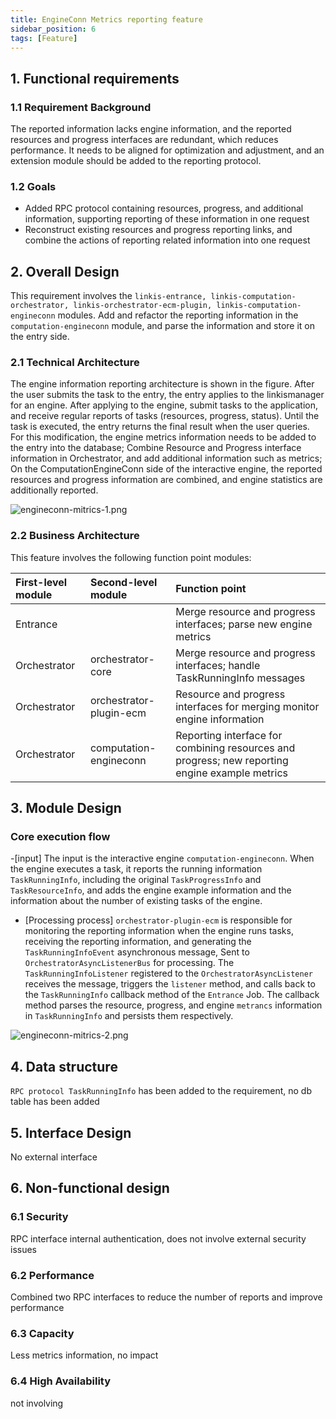 ```yaml
---
title: EngineConn Metrics reporting feature
sidebar_position: 6
tags: [Feature]
---
```



## 1. Functional requirements

### 1.1 Requirement Background

The reported information lacks engine information, and the reported resources and progress interfaces are redundant, which reduces performance. It needs to be aligned for optimization and adjustment, and an extension module should be added to the reporting protocol.

### 1.2 Goals

- Added RPC protocol containing resources, progress, and additional information, supporting reporting of these information in one request
- Reconstruct existing resources and progress reporting links, and combine the actions of reporting related information into one request

## 2. Overall Design

This requirement involves the `linkis-entrance, linkis-computation-orchestrator, linkis-orchestrator-ecm-plugin, linkis-computation-engineconn` modules. Add and refactor the reporting information in the `computation-engineconn` module, and parse the information and store it on the entry side.

### 2.1 Technical Architecture

The engine information reporting architecture is shown in the figure. After the user submits the task to the entry, the entry applies to the linkismanager for an engine.
After applying to the engine, submit tasks to the application, and receive regular reports of tasks (resources, progress, status). Until the task is executed, the entry returns the final result when the user queries.
For this modification, the engine metrics information needs to be added to the entry into the database;
Combine Resource and Progress interface information in Orchestrator, and add additional information such as metrics;
On the ComputationEngineConn side of the interactive engine, the reported resources and progress information are combined, and engine statistics are additionally reported.

![engineconn-mitrics-1.png](/Images-zh/Architecture/EngineConn/engineconn-mitrics-1.png)

### 2.2 Business Architecture

This feature involves the following function point modules:

| First-level module | Second-level module | Function point |
| :------------ | :------------ | :------------ |
| Entrance | | Merge resource and progress interfaces; parse new engine metrics |
| Orchestrator | orchestrator-core | Merge resource and progress interfaces; handle TaskRunningInfo messages |
| Orchestrator | orchestrator-plugin-ecm | Resource and progress interfaces for merging monitor engine information |
| Orchestrator | computation-engineconn | Reporting interface for combining resources and progress; new reporting engine example metrics |

## 3. Module Design

### Core execution flow

-\[input] The input is the interactive engine `computation-engineconn`. When the engine executes a task, it reports the running information `TaskRunningInfo`, including the original `TaskProgressInfo` and `TaskResourceInfo`, and adds the engine example information and the information about the number of existing tasks of the engine.

- \[Processing process] `orchestrator-plugin-ecm` is responsible for monitoring the reporting information when the engine runs tasks, receiving the reporting information, and generating the `TaskRunningInfoEvent` asynchronous message,
  Sent to `OrchestratorAsyncListenerBus` for processing. The `TaskRunningInfoListener` registered to the `OrchestratorAsyncListener` receives the message, triggers the `listener` method, and calls back to the `TaskRunningInfo` callback method of the `Entrance` Job.
  The callback method parses the resource, progress, and engine `metrancs` information in `TaskRunningInfo` and persists them respectively.

![engineconn-mitrics-2.png](/Images-zh/Architecture/EngineConn/engineconn-mitrics-2.png)

## 4. Data structure

`RPC protocol TaskRunningInfo` has been added to the requirement, no db table has been added

## 5. Interface Design

No external interface

## 6. Non-functional design

### 6.1 Security

RPC interface internal authentication, does not involve external security issues

### 6.2 Performance

Combined two RPC interfaces to reduce the number of reports and improve performance

### 6.3 Capacity

Less metrics information, no impact

### 6.4 High Availability

not involving

